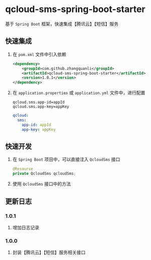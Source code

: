 # qcloud-sms-spring-boot-starter
基于 `Spring Boot` 框架，快速集成【腾讯云】【短信】服务

## 快速集成
1. 在 `pom.xml` 文件中引入依赖
    ```xml
    <dependency>
        <groupId>com.github.zhangquanli</groupId>
        <artifactId>qcloud-sms-spring-boot-starter</artifactId>
        <version>1.0.1</version>
    </dependency>
    ```
2. 在 `application.properties` 或 `application.yml` 文件中，进行配置
    ```properties
    qcloud.sms.app-id=appId
    qcloud.sms.app-key=appKey
    ```
    ```yaml
    qcloud:
      sms:
        app-id: appId
        app-key: appKey
    ```

## 快速开发
1. 在 `Spring Boot` 项目中，可以直接注入 `QcloudSms` 接口
    ```java
    @Resource
    private QcloudSms qcloudSms;
    ```
2. 使用 `QcloudSms` 接口中的方法

## 更新日志
### 1.0.1
1. 增加日志记录
### 1.0.0
1. 封装【腾讯云】【短信】服务相关接口